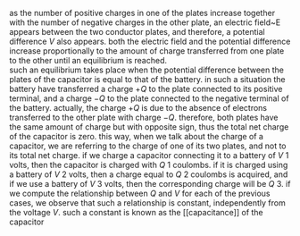 as the number of positive charges in one of the plates increase together with the number of negative charges in the other plate, an electric field~E appears between the two conductor plates, and therefore, a potential difference $V$ also appears. 
both the electric field and the potential difference increase proportionally to the amount of charge transferred from one plate to the other until an equilibrium is reached.  
such an equilibrium takes place when the potential difference between the plates of the capacitor is equal to that of the battery. in such a situation the battery have transferred a charge $+Q$ to the plate connected to its positive terminal, and a charge $−Q$ to the plate connected to the negative terminal of the battery. 
actually, the charge $+Q$ is due to the absence of electrons transferred to the other plate with charge $−Q$. 
therefore, both plates have the same amount of charge but with opposite sign, thus the total net charge of the capacitor is zero. this way, when we talk about the charge of a capacitor, we are referring to the charge of one of its two plates, and not to its total net charge.
if we charge a capacitor connecting it to a battery of $V$ 1 volts, then the capacitor is charged with $Q$ 1 coulombs. if it is charged using a battery of $V$ 2 volts, then a charge equal to $Q$ 2 coulombs is acquired, and if we use a battery of $V$ 3 volts, then the corresponding charge will be $Q$ 3. if we compute the relationship between $Q$ and $V$ for each of the previous cases, we observe that such a relationship is constant, independently from the voltage $V$. such a constant is known as the [[capacitance]] of the capacitor

